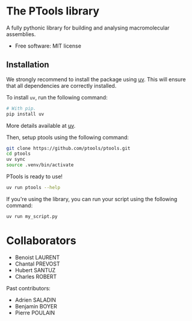 # The PTools library

A fully pythonic library for building and analysing macromolecular assemblies.

* Free software: MIT license

## Installation

We strongly recommend to install the package using [uv](https://github.com/astral-sh/uv).
This will ensure that all dependencies are correctly installed.

To install `uv`, run the following command:

```bash
# With pip.
pip install uv

```
More details available at [uv](https://github.com/astral-sh/uv).

Then, setup ptools using the following command:

```bash
git clone https://github.com/ptools/ptools.git
cd ptools
uv sync
source .venv/bin/activate
```

PTools is ready to use!

```bash
uv run ptools --help
```

If you're using the library, you can run your script using the following command:

```bash
uv run my_script.py
```


# Collaborators

- Benoist LAURENT
- Chantal PREVOST
- Hubert SANTUZ
- Charles ROBERT

Past contributors:

- Adrien SALADIN
- Benjamin BOYER
- Pierre POULAIN


